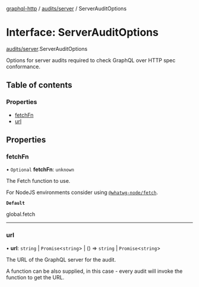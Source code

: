 [graphql-http](../README.md) / [audits/server](../modules/audits_server.md) / ServerAuditOptions

# Interface: ServerAuditOptions

[audits/server](../modules/audits_server.md).ServerAuditOptions

Options for server audits required to check GraphQL over HTTP spec conformance.

## Table of contents

### Properties

- [fetchFn](audits_server.ServerAuditOptions.md#fetchfn)
- [url](audits_server.ServerAuditOptions.md#url)

## Properties

### fetchFn

• `Optional` **fetchFn**: `unknown`

The Fetch function to use.

For NodeJS environments consider using [`@whatwg-node/fetch`](https://github.com/ardatan/whatwg-node/tree/master/packages/fetch).

**`Default`**

global.fetch

___

### url

• **url**: `string` \| `Promise`<`string`\> \| () => `string` \| `Promise`<`string`\>

The URL of the GraphQL server for the audit.

A function can be also supplied, in this case -
every audit will invoke the function to get the URL.
